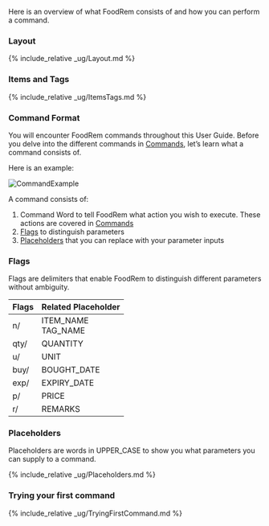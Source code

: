 <!-- markdownlint-disable-file first-line-h1 -->
Here is an overview of what FoodRem consists of and how you can perform a command.

### Layout

{% include_relative _ug/Layout.md %}

### Items and Tags

{% include_relative _ug/ItemsTags.md %}

### Command Format

You will encounter FoodRem commands throughout this User Guide. Before you delve into the different commands in [Commands](#commands), let’s learn what a command consists of.

Here is an example:

![CommandExample](images/CommandExample.png)

A command consists of:

1. Command Word to tell FoodRem what action you wish to execute. These actions are covered in [Commands](#commands)
1. [Flags](#flags) to distinguish parameters
1. [Placeholders](#placeholders) that you can replace with your parameter inputs

### Flags

Flags are delimiters that enable FoodRem to distinguish different parameters without ambiguity.

| Flags | Related Placeholder   |
|-------|-----------------------|
| n/    | ITEM_NAME<br>TAG_NAME |
| qty/  | QUANTITY              |
| u/    | UNIT                  |
| buy/  | BOUGHT_DATE           |
| exp/  | EXPIRY_DATE           |
| p/    | PRICE                 |
| r/    | REMARKS               |

### Placeholders

Placeholders are words in UPPER_CASE to show you what parameters you can supply to a command.

{% include_relative _ug/Placeholders.md %}

### Trying your first command

{% include_relative _ug/TryingFirstCommand.md %}
